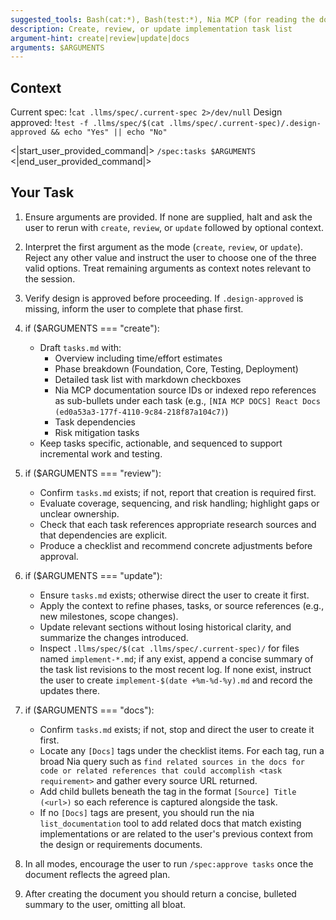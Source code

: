 ```yaml
---
suggested_tools: Bash(cat:*), Bash(test:*), Nia MCP (for reading the documentation sources in the task list!)
description: Create, review, or update implementation task list
argument-hint: create|review|update|docs
arguments: $ARGUMENTS
---
```


## Context

Current spec: !`cat .llms/spec/.current-spec 2>/dev/null`
Design approved: !`test -f .llms/spec/$(cat .llms/spec/.current-spec)/.design-approved && echo "Yes" || echo "No"`

<|start_user_provided_command|>
`/spec:tasks $ARGUMENTS`
<|end_user_provided_command|>

## Your Task

1. Ensure arguments are provided. If none are supplied, halt and ask the user to rerun with `create`, `review`, or `update` followed by optional context.
2. Interpret the first argument as the mode (`create`, `review`, or `update`). Reject any other value and instruct the user to choose one of the three valid options. Treat remaining arguments as context notes relevant to the session.
3. Verify design is approved before proceeding. If `.design-approved` is missing, inform the user to complete that phase first.
4. if ($ARGUMENTS === "create"):
   - Draft `tasks.md` with:
     - Overview including time/effort estimates
     - Phase breakdown (Foundation, Core, Testing, Deployment)
     - Detailed task list with markdown checkboxes
     - Nia MCP documentation source IDs or indexed repo references as sub-bullets under each task (e.g., `[NIA MCP DOCS] React Docs (ed0a53a3-177f-4110-9c84-218f87a104c7)`)
     - Task dependencies
     - Risk mitigation tasks
   - Keep tasks specific, actionable, and sequenced to support incremental work and testing.
5. if ($ARGUMENTS === "review"):
   - Confirm `tasks.md` exists; if not, report that creation is required first.
   - Evaluate coverage, sequencing, and risk handling; highlight gaps or unclear ownership.
   - Check that each task references appropriate research sources and that dependencies are explicit.
   - Produce a checklist and recommend concrete adjustments before approval.
6. if ($ARGUMENTS === "update"):
   - Ensure `tasks.md` exists; otherwise direct the user to create it first.
   - Apply the context to refine phases, tasks, or source references (e.g., new milestones, scope changes).
   - Update relevant sections without losing historical clarity, and summarize the changes introduced.
   - Inspect `.llms/spec/$(cat .llms/spec/.current-spec)/` for files named `implement-*.md`; if any exist, append a concise summary of the task list revisions to the most recent log. If none exist, instruct the user to create `implement-$(date +%m-%d-%y).md` and record the updates there.
7. if ($ARGUMENTS === "docs"):
   - Confirm `tasks.md` exists; if not, stop and direct the user to create it first.
   - Locate any `[Docs]` tags under the checklist items. For each tag, run a broad Nia query such as `find related sources in the docs for code or related references that could accomplish <task requirement>` and gather every source URL returned.
   - Add child bullets beneath the tag in the format `[Source] Title (<url>)` so each reference is captured alongside the task.
   - If no `[Docs]` tags are present, you should run the nia `list_documentation` tool to add related docs that match existing implementations or are related to the user's previous context from the design or requirements documents.

8. In all modes, encourage the user to run `/spec:approve tasks` once the document reflects the agreed plan.
9. After creating the document you should return a concise, bulleted summary to the user, omitting all bloat.
